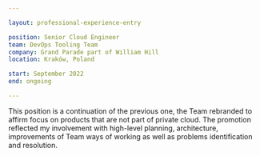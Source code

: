 ```yaml
---

layout: professional-experience-entry

position: Senior Cloud Engineer
team: DevOps Tooling Team
company: Grand Parade part of William Hill
location: Kraków, Poland

start: September 2022
end: ongoing

---
```


This position is a continuation of the previous one, the Team rebranded to affirm focus on products that are not part of private cloud. The promotion reflected my involvement with high-level planning, architecture, improvements of Team ways of working as well as problems identification and resolution.
